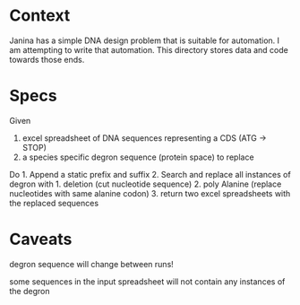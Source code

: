 # Context
Janina has a simple DNA design problem that is suitable for automation. I am attempting to write that automation. This directory stores data and code towards those ends.

# Specs
Given 
1. excel spreadsheet of DNA sequences representing a CDS (ATG -> STOP)
2. a species specific degron sequence (protein space) to replace

Do
	1. Append a static prefix and suffix
	2. Search and replace all instances of degron with
		1. deletion (cut nucleotide sequence) 
		2. poly Alanine (replace nucleotides with same alanine codon)
	3. return two excel spreadsheets with the replaced sequences

# Caveats
degron sequence will change between runs! 

some sequences in the input spreadsheet will not contain any instances of the degron
